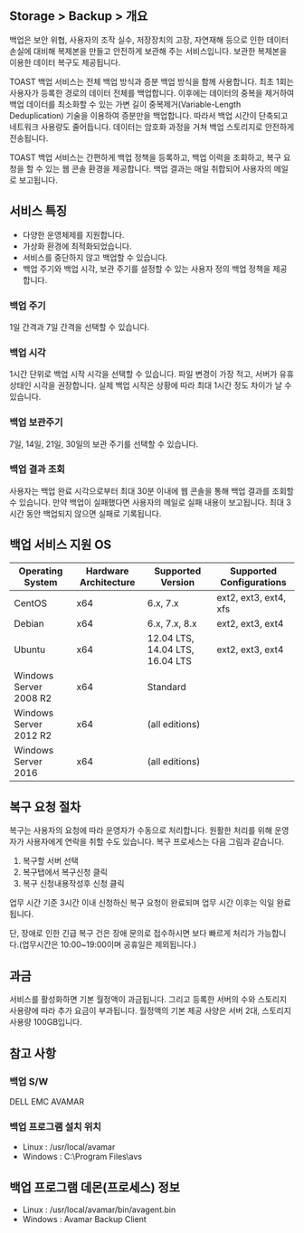 ## Storage > Backup > 개요

백업은 보안 위협, 사용자의 조작 실수, 저장장치의 고장, 자연재해 등으로 인한 데이터 손실에 대비해 복제본을 만들고 안전하게 보관해 주는 서비스입니다. 보관한 복제본을 이용한 데이터 복구도 제공됩니다.

TOAST 백업 서비스는 전체 백업 방식과 증분 백업 방식을 함께 사용합니다. 최초 1회는 사용자가 등록한 경로의 데이터 전체를 백업합니다. 이후에는 데이터의 중복을 제거하여 백업 데이터를 최소화할 수 있는 가변 길이 중복제거(Variable-Length Deduplication) 기술을 이용하여 증분만을 백업합니다. 따라서 백업 시간이 단축되고 네트워크 사용량도 줄어듭니다. 데이터는 암호화 과정을 거쳐 백업 스토리지로 안전하게 전송됩니다.

TOAST 백업 서비스는 간편하게 백업 정책을 등록하고, 백업 이력을 조회하고, 복구 요청을 할 수 있는 웹 콘솔 환경을 제공합니다. 백업 결과는 매일 취합되어 사용자의 메일로 보고됩니다.

## 서비스 특징
* 다양한 운영체제를 지원합니다.
* 가상화 환경에 최적화되었습니다.
* 서비스를 중단하지 않고 백업할 수 있습니다.
* 백업 주기와 백업 시각, 보관 주기를 설정할 수 있는 사용자 정의 백업 정책을 제공합니다.

### 백업 주기
1일 간격과 7일 간격을 선택할 수 있습니다.

### 백업 시각
1시간 단위로 백업 시작 시각을 선택할 수 있습니다. 파일 변경이 가장 적고, 서버가 유휴 상태인 시각을 권장합니다. 실제 백업 시작은 상황에 따라 최대 1시간 정도 차이가 날 수 있습니다.

### 백업 보관주기
7일, 14일, 21일, 30일의 보관 주기를 선택할 수 있습니다.

### 백업 결과 조회
사용자는 백업 완료 시각으로부터 최대 30분 이내에 웹 콘솔을 통해 백업 결과를 조회할 수 있습니다. 만약 백업이 실패했다면 사용자의 메일로 실패 내용이 보고됩니다. 최대 3시간 동안 백업되지 않으면 실패로 기록됩니다.

## 백업 서비스 지원 OS

| Operating System | Hardware Architecture | Supported Version | Supported Configurations |
| ---------------- | --------------------- | ------------------------ | ------------------------ |
| CentOS | x64 | 6.x, 7.x | ext2, ext3, ext4, xfs |
| Debian | x64 | 6.x, 7.x, 8.x | ext2, ext3, ext4 |
| Ubuntu | x64 | 12.04 LTS, 14.04 LTS, 16.04 LTS | ext2, ext3, ext4 |
| Windows Server 2008 R2 | x64 | Standard |  |
| Windows Server 2012 R2 | x64 | (all editions) |  |
| Windows Server 2016 | x64 | (all editions) |  |

## 복구 요청 절차
복구는 사용자의 요청에 따라 운영자가 수동으로 처리합니다. 원활한 처리를 위해 운영자가 사용자에게 연락을 취할 수도 있습니다. 복구 프로세스는 다음 그림과 같습니다.

1. 복구할 서버 선택
2. 복구탭에서 복구신청 클릭
3. 복구 신청내용작성후 신청 클릭

업무 시간 기준 3시간 이내 신청하신 복구 요청이 완료되며 업무 시간 이후는 익일 완료됩니다.

단, 장애로 인한 긴급 복구 건은 장애 문의로 접수하시면 보다 빠르게 처리가 가능합니다.(업무시간은 10:00~19:00이며 공휴일은 제외됩니다.)

## 과금
서비스를 활성화하면 기본 월정액이 과금됩니다. 그리고 등록한 서버의 수와 스토리지 사용량에 따라 추가 요금이 부과됩니다. 월정액의 기본 제공 사양은 서버 2대, 스토리지 사용량 100GB입니다.

## 참고 사항
### 백업 S/W
DELL EMC AVAMAR

### 백업 프로그램 설치 위치
* Linux : /usr/local/avamar
* Windows : C:\Program Files\avs

## 백업 프로그램 데몬(프로세스) 정보
* Linux : /usr/local/avamar/bin/avagent.bin
* Windows : Avamar Backup Client

